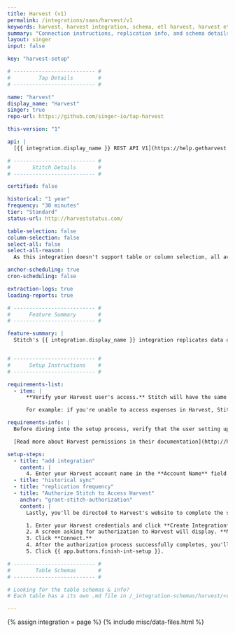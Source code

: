 ```yaml
---
title: Harvest (v1)
permalink: /integrations/saas/harvest/v1
keywords: harvest, harvest integration, schema, etl harvest, harvest etl, harvest schema
summary: "Connection instructions, replication info, and schema details for Stitch's Harvest integration."
layout: singer
input: false

key: "harvest-setup"

# -------------------------- #
#         Tap Details        #
# -------------------------- #

name: "harvest"
display_name: "Harvest"
singer: true
repo-url: https://github.com/singer-io/tap-harvest

this-version: "1"

api: |
  [{{ integration.display_name }} REST API V1](https://help.getharvest.com/api-v1/){:target="new"}

# -------------------------- #
#       Stitch Details       #
# -------------------------- #

certified: false

historical: "1 year"
frequency: "30 minutes"
tier: "Standard"
status-url: http://harveststatus.com/

table-selection: false
column-selection: false
select-all: false
select-all-reason: |
  As this integration doesn't support table or column selection, all available tables and columns are automatically replicated.

anchor-scheduling: true
cron-scheduling: false

extraction-logs: true
loading-reports: true

# -------------------------- #
#      Feature Summary       #
# -------------------------- #

feature-summary: |
  Stitch's {{ integration.display_name }} integration replicates data using the {{ integration.api | flatify | strip }}. Refer to the [Schema](#schema) section for a list of objects available for replication.


# -------------------------- #
#      Setup Instructions    #
# -------------------------- #

requirements-list:
  - item: |
      **Verify your Harvest user's access.** Stitch will have the same permissions as the user setting up the integration. This means Stitch will only be able to access the same objects and data as the authorizing user.

      For example: if you're unable to access expenses in Harvest, Stitch will be unable to replicate expense data.

requirements-info: |
  Before diving into the setup process, verify that the user setting up the integration has access to all the objects - such as expenses - that you want to replicate.

  [Read more about Harvest permissions in their documentation](http://help.getharvest.com/harvest/team/overview/new-permissions/).

setup-steps:
  - title: "add integration"
    content: |
      4. Enter your Harvest account name in the **Account Name** field. For example: if your Harvest account URL is `stitch.harvestapp.com`, you'd enter `stitch` in this field.
  - title: "historical sync"
  - title: "replication frequency"
  - title: "Authorize Stitch to Access Harvest"
    anchor: "grant-stitch-authorization"
    content: |
      Lastly, you'll be directed to Harvest's website to complete the setup.

      1. Enter your Harvest credentials and click **Create Integration**.
      2. A screen asking for authorization to Harvest will display. **Note that Stitch will only ever read your data.**
      3. Click **Connect.**
      4. After the authorization process successfully completes, you'll be redirected back to Stitch.
      5. Click {{ app.buttons.finish-int-setup }}.

# -------------------------- #
#        Table Schemas       #
# -------------------------- #

# Looking for the table schemas & info?
# Each table has a its own .md file in /_integration-schemas/harvest/<version>

---
```

{% assign integration = page %}
{% include misc/data-files.html %}
